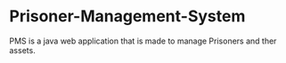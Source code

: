 # Prisoner-Management-System

PMS is a java web application that is made to manage Prisoners and ther assets.
